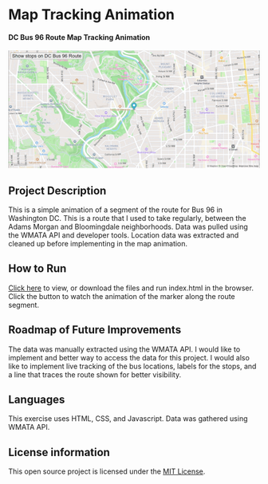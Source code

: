# Map Tracking Animation

#### DC Bus 96 Route Map Tracking Animation

![screenshot](/screenshot.png)

## Project Description

This is a simple animation of a segment of the route for Bus 96 in Washington DC. This is a route that I used to take regularly, between the Adams Morgan and Bloomingdale neighborhoods. Data was pulled using the WMATA API and developer tools. Location data was extracted and cleaned up before implementing in the map animation.

## How to Run

[Click here](https://zikman23.github.io/map-animation/) to view, or download the files and run index.html in the browser. Click the button to watch the animation of the marker along the route segment.

## Roadmap of Future Improvements

The data was manually extracted using the WMATA API. I would like to implement and better way to access the data for this project. I would also like to implement live tracking of the bus locations, labels for the stops, and a line that traces the route shown for better visibility.

## Languages

This exercise uses HTML, CSS, and Javascript. Data was gathered using WMATA API.

## License information

This open source project is licensed under the [MIT License](/LICENSE).
